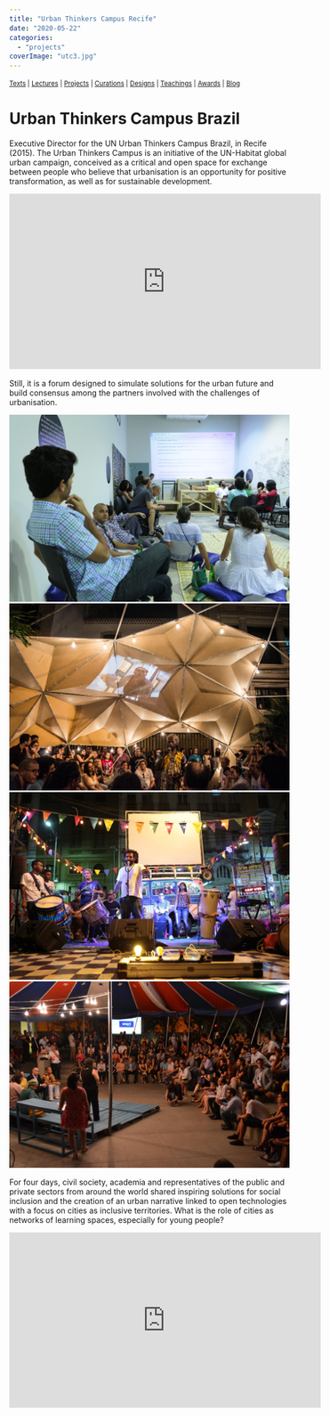 ```yaml
---
title: "Urban Thinkers Campus Recife"
date: "2020-05-22"
categories: 
  - "projects"
coverImage: "utc3.jpg"
---
```


<small>[Texts](../texts.html) | [Lectures](../lectures.html) | [Projects](../projects.html) | [Curations](../curation.html) | [Designs](../designs.html) | [Teachings](../teachings.html) | [Awards](../awards.html) | <a href="https://readruiz.medium.com/" target="_blank">Blog</a></small>

# Urban Thinkers Campus Brazil

Executive Director for the UN Urban Thinkers Campus Brazil, in Recife (2015). The Urban Thinkers Campus is an initiative of the UN-Habitat global urban campaign, conceived as a critical and open space for exchange between people who believe that urbanisation is an opportunity for positive transformation, as well as for sustainable development.

<iframe width="560" height="315" src="https://www.youtube.com/embed/FbFmUZU9yb4?si=qY4JvISCDw7Ol17a" title="YouTube video player" frameborder="0" allow="accelerometer; autoplay; clipboard-write; encrypted-media; gyroscope; picture-in-picture; web-share" referrerpolicy="strict-origin-when-cross-origin" allowfullscreen></iframe>

Still, it is a forum designed to simulate solutions for the urban future and build consensus among the partners involved with the challenges of urbanisation.

<img src="images/utc4.jpg" alt="" />
    
<img src="images/utc-2.jpg" alt="" />
    
<img src="images/utc1.jpg" alt="" />
    
<img src="images/utc5-menor.jpg" alt="" />

For four days, civil society, academia and representatives of the public and private sectors from around the world shared inspiring solutions for social inclusion and the creation of an urban narrative linked to open technologies with a focus on cities as inclusive territories. What is the role of cities as networks of learning spaces, especially for young people?

<iframe width="560" height="315" src="https://www.youtube.com/embed/eJa8ZADTSMU?si=xDAWuIfv4-alUFcp" title="YouTube video player" frameborder="0" allow="accelerometer; autoplay; clipboard-write; encrypted-media; gyroscope; picture-in-picture; web-share" referrerpolicy="strict-origin-when-cross-origin" allowfullscreen></iframe>
